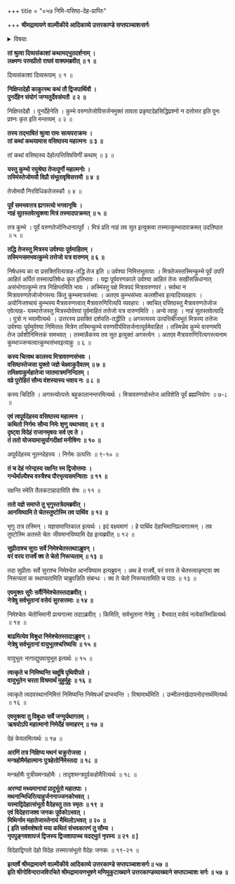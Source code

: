 +++
title = "०५७ निमि-वसिष्ठ-देह-प्राप्तिः"

+++
**श्रीमद्रामायणे वाल्मीकीये आदिकाव्ये उत्तरकाण्डे सप्तपञ्चाशःसर्गः**


<details><summary>विषयाः</summary>

कुंभस्थ-मित्रा-वरुण-तेजोभ्यां वसिष्ठोत्पत्तिः ॥ १ ॥  
सुरैर् निमि-राजस्य तत्-प्रार्थनया  
सर्व-प्राणि-नेत्रेषु निवास-कल्पन-पूर्वकं  
केवल-तद्-देह-मथनान् मिथिल-राजोत्पादनम् ॥ २ ॥
</details>


**तां श्रुत्वा दिव्यसंकाशां कथामद्भुतदर्शनाम् ।  
लक्ष्मणः परमप्रीतो राघवं वाक्यमब्रवीत् ॥ १ ॥**

दिव्यसंकाशां दिव्यरूपाम् ॥ १ ॥

**निक्षिप्तदेहौ काकुत्स्थ कथं तौ द्विजपार्थिवौ ।  
पुनर्देहेन संयोगं जग्मतुर्देवसंमतौ ॥ २ ॥**

निक्षिप्तदेहौ । पुनर्देहेनेति । कुम्भे वरुणतेजोविसर्जनमुक्तं तावता प्रकृष्टदेहसिद्धिप्रश्नो न दत्तोत्तर इति पुनः प्रश्नः कृत इति मन्तव्यम् ॥ २ ॥

**तस्य तद्भाषितं श्रुत्वा रामः सत्यपराक्रमः ।  
तां कथां कथयामास वसिष्ठस्य महात्मनः ॥ ३ ॥**

तां कथां वसिष्ठस्य देहोत्पत्तिविषयिणीं कथाम् ॥ ३ ॥

**यस्तु कुम्भो रघुश्रेष्ठ तेजःपूर्णो महात्मनोः ।  
तस्मिंस्तेजोमयौ विप्रौ संभूतावृषिसत्तमौ ॥ ४ ॥**

तेजोमयौ निरविधिकतेजस्कौ ॥ ४ ॥

**पूर्वं समभवत्तत्र ह्यगस्त्यो भगवानृषिः ।  
नाहं सुतस्तवेत्युक्त्वा मित्रं तस्मादपाक्रमत् ॥ ५ ॥**

तत्र कुम्भे । पूर्वं वरुणतेजोनिधानात्पूर्वं । मित्रं प्रति नाहं तव सुत इत्युक्त्वा तस्मात्कुम्भादपाक्रमत् उदतिष्ठत ॥ ५ ॥

**तद्धि तेजस्तु मित्रस्य उर्वश्याः पूर्वमाहितम् ।  
तस्मिन्त्समभवत्कुम्भे तत्तेजो यत्र वारुणम् ॥ ६ ॥**

निषेधस्य का वा प्रसक्तिरित्यत्राह-तद्धि तेज इति ॥ उर्वश्या निमित्तभूतायाः । मित्रतेजस्तस्मिन्कुम्भे पूर्वं उपरि आहितं अर्पितं तस्मात्प्रतिषेधः कृत इतिभावः । यद्वा पूर्ववरणकाले उर्वश्या आहितं तेजः सखीसन्निधानात् असंभोगात्कुम्भे तत्र निक्षिप्तमिति भावः । अस्मिंस्तु पक्षे मित्रपदं मित्रावरुणपरं । सर्वथा न मित्रावरुणतेजोजोगस्त्यः किंतु कुम्भमात्रसंभवः । अतएव कुम्भसंभवः कलशीभव इत्यादिव्यवहारः । अयोनिजश्चायं कुम्भस्य मैत्रावरुणत्वात् मैत्रावरुणिरित्यपि व्यवहारः । क्वचित् वसिष्ठस्तु मैत्रावरुणतेजोज एवेत्याह- यस्मात्तेजस्तु मित्रस्योर्वश्यां पूर्वमाहितं तत्तेजो यत्र वारुणमिति । अन्ये त्वाहुः । नाहं सुतस्तवेत्यादि । पुत्रो न भवामीत्यर्थः । उत्तरस्य प्रसक्तिं दर्शयति-तद्धीति ॥ अगस्त्यस्य उत्पत्तिबीजभूतं मित्रस्य तत्तेजः उर्वश्याः पूर्वमुर्वश्या निमित्ततः मित्रेण तस्मिन्कुम्भे वरुणवीर्यविसर्जनात्पूर्वमेवाहितं । तस्मिन्नेव कुम्भे वारुणमपि तेज उर्वशीनिमित्तकं समभवत् । तस्मान्नैकस्य तव सुत इत्युक्तं अगस्त्येन । अतएव मैत्रावरुणिरित्यगस्त्यनाम कुम्भाज्जन्यत्वात्कुम्भसंभवइत्याहुः ॥ ६ ॥

**कस्य चित्वथ कालस्य मित्रावरुणसंभवः ।  
वसिष्ठस्तेजसा युक्तो जज्ञे चेक्ष्वाकुदैवतम् ॥ ७ ॥  
तमिक्ष्वाकुर्महातेजा जातमात्रमनिन्दितम् ।  
वव्रे पुरोहितं सौम्य वंशस्यास्य भवाय नः ॥ ८ ॥**

कस्य चिदिति । अगस्त्योत्पत्तेः बहुकालानन्तरमित्यर्थः । मित्रावरुणयोस्तेज आविशेति पूर्वं ब्रह्मनियोगः ॥ ७-८ ॥

**एवं त्वपूर्वदेहस्य वसिष्ठस्य महात्मनः ।  
कथितो निर्गमः सौम्य निमेः शृणु यथाभवत् ॥ ९ ॥  
दृष्ट्वा विदेहं राजानमृषयः सर्व एव ते ।  
तं ततो योजयामासुर्यागदीक्षां मनीषिणः ॥ १० ॥**

अपूर्वदेहस्य नूतनदेहस्य । निर्गमः उत्पत्तिः ॥ ९-१० ॥

**तं च देहं नरेन्द्रस्य रक्षन्ति स्म द्विजोत्तमाः ।  
गन्धैर्माल्यैश्च वस्त्रैश्च पौरभृत्यसमन्विताः ॥ ११ ॥**

रक्षन्ति स्मेति तैलकटाहादाविति शेषः ॥ ११ ॥

**ततो यज्ञे समाप्ते तु भृगुस्तत्रेदमब्रवीत् ।  
आनयिष्यामि ते चेतस्तुष्टोस्मि तव पार्थिव ॥ १२ ॥**

भृगुः तत्र तस्मिन् । यज्ञसमाप्तिकाल इत्यर्थः । इदं वक्ष्यमाणं । हे पार्थिव देहाभिमानिप्रत्यगात्मन् । तव तुष्टोस्मि अतस्ते चेतः जीवमानयिष्यामि देह इत्यब्रवीत् ॥ १२ ॥

**सुप्रीताश्च सुराः सर्वे निमेश्चेतस्तथाऽब्रुवन् ।  
वरं वरय राजर्षे क्व ते चेतो निरूप्यताम् ॥ १३ ॥**

तदा सुप्रीताः सर्वे सुराश्च निमेश्चेत आनयिष्याम इत्यब्रुवन् । अथ हे राजर्षे, वरं वरय ते चेतस्त्वाकृष्ट्वा क्व निरूप्यतां क स्थाप्यतामिति चाब्रुवन्निति संबन्धः । क्व ते चेतो निरूप्यतामिति च पाठः ॥ १३ ॥

**एवमुक्तः सुरैः सर्वैर्निमेश्चेतस्तदाब्रवीत् ।  
नेत्रेषु सर्वभूतानां वसेयं सुरसत्तमाः ॥ १४ ॥**

निमेश्चेतः चेतोभिमानी प्रत्यगात्मा तदाऽब्रवीत् । किमिति, सर्वभूतानां नेत्रेषु । वैभवात् वसेयं नत्वेकस्मिन्नित्यर्थः ॥ १४ ॥

**बाढमित्येव विबुधा निमेश्चेतस्तदाऽब्रुवन् ।  
नेत्रेषु सर्वभूतानां वायुभूतश्चरिष्यसि ॥ १५ ॥**

वायुभूतः नागाद्युपवायुभूत इत्यर्थः ॥ १५ ॥

**त्वत्कृते च निमिष्यन्ति चक्षूंषि पृथिवीपते ।  
वायुभूतेन चरता विश्रमार्थं मुहुर्मुहुः ॥ १६ ॥**

त्वत्कृते त्वदवस्थाननिमित्तं निमिष्यन्ति निमेषधर्मं प्राप्स्यन्ति । विश्रामार्थमिति । उन्मीलनखेदापनोदनार्थमित्यर्थः ॥ १६ ॥

**एवमुक्त्वा तु विबुधाः सर्वे जग्मुर्यथागतम् ।  
ऋषयोऽपि महात्मानो निमेर्देहं समाहरन् ॥ १७ ॥**

देहं केवलमित्यर्थः ॥ १७ ॥

**अरणिं तत्र निक्षिप्य मथनं चक्रुरोजसा ।  
मन्त्रहोमैर्महात्मानः पुत्रहेतोर्निमेस्तदा ॥ १८ ॥**

मन्त्रहोमैः पुत्रीयमन्त्रहोमैः । तादृशमन्त्रपूर्वकहोमैरित्यर्थः ॥ १८ ॥

**अरण्यां मथ्यमानायां प्रादुर्भूतो महातपाः ।  
मथनान्मिधिरित्याहुर्जननाज्जनकोभवत् ।  
यस्माद्विदेहात्संभूतो वैदेहस्तु ततः स्मृतः ॥ १९ ॥  
एवं विदेहराजश्व जनकः पूर्वकोऽभवत् ।  
मिथिर्नाम महातेजास्तेनायं मैथिलोऽभवत् ॥ २० ॥  
\[ इति सर्वमशेषतो मया कथितं संभवकारणं तु सौम्य ।  
नृपपुङ्गवशापजं द्विजस्य द्विजशापाच्च यदद्भुतं नृपस्य ॥ २१ ॥ \]**

विदेहाद्विगतो देहो विदेहः तस्मात्संभूतो वैदेहः जनकः ॥ १९-२१ ॥

**इत्यार्षे श्रीमद्रामायणे वाल्मीकीये आदिकाव्ये उत्तरकाण्डे सप्तपञ्चाशःसर्गः॥ ५७ ॥  
इति श्रीगोविन्दराजविरचिते श्रीमद्रामायणभूषणे मणिमुकुटाख्याने उत्तरकाण्डव्याख्याने सप्तपञ्चाशः सर्गः ॥ ५७ ॥**
